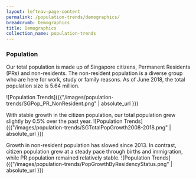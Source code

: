 ```yaml
---
layout: leftnav-page-content
permalink: /population-trends/demographics/
breadcrumb: Demographics
title: Demographics
collection_name: population-trends
---
```


### **Population**

Our total population is made up of Singapore citizens, Permanent Residents (PRs) and non-residents. The non-resident population is a diverse group who are here for work, study or family reasons. As of June 2018, the total population size is 5.64 million.

![Population Trends]({{"/images/population-trends/SGPop_PR_NonResident.png" | absolute_url }})

With stable growth in the citizen population, our total population grew slightly by 0.5% over the past year.
![Population Trends]({{"/images/population-trends/SGTotalPopGrowth2008-2018.png" | absolute_url }})


Growth in non-resident population has slowed since 2013. In contrast, citizen population grew at a steady pace through births and immigration, while PR population remained relatively stable.
![Population Trends]({{"/images/population-trends/PopGrowthByResidencyStatus.png" | absolute_url }})
